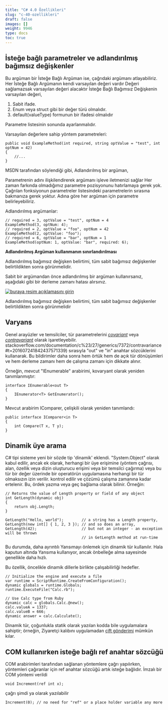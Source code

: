 ```yaml
---
title: "C# 4.0 Özellikleri"
slug: "c-40-ozellikleri"
draft: false
images: []
weight: 9946
type: docs
toc: true
---
```


## İsteğe bağlı parametreler ve adlandırılmış bağımsız değişkenler
Bu argüman bir İsteğe Bağlı Argüman ise, çağrıdaki argümanı atlayabiliriz.
Her İsteğe Bağlı Argümanın kendi varsayılan değeri vardır
Değeri sağlamazsak varsayılan değeri alacaktır
İsteğe Bağlı Bağımsız Değişkenin varsayılan değeri,
1. Sabit ifade.
2. Enum veya struct gibi bir değer türü olmalıdır.
3. default(valueType) formunun bir ifadesi olmalıdır

Parametre listesinin sonunda ayarlanmalıdır.

Varsayılan değerlere sahip yöntem parametreleri:
 
    public void ExampleMethod(int required, string optValue = "test", int optNum = 42)
    {
        //...
    }

MSDN tarafından söylendiği gibi, Adlandırılmış bir argüman,

Parametrenin adını ilişkilendirerek argümanı işleve iletmenizi sağlar
Her zaman farkında olmadığımız parametre pozisyonunu hatırlamaya gerek yok.
Çağrılan fonksiyonun parametreler listesindeki parametrelerin sırasına bakmanıza gerek yoktur.
Adına göre her argüman için parametre belirleyebiliriz.

Adlandırılmış argümanlar:
    
    // required = 3, optValue = "test", optNum = 4
    ExampleMethod(3, optNum: 4);
    // required = 2, optValue = "foo", optNum = 42
    ExampleMethod(2, optValue: "foo");
    // required = 6, optValue = "bar", optNum = 1
    ExampleMethod(optNum: 1, optValue: "bar", required: 6);

**Adlandırılmış Argüman kullanmanın sınırlandırılması**

Adlandırılmış bağımsız değişken belirtimi, tüm sabit bağımsız değişkenler belirtildikten sonra görünmelidir.

Sabit bir argümandan önce adlandırılmış bir argüman kullanırsanız, aşağıdaki gibi bir derleme zamanı hatası alırsınız.

[![buraya resim açıklamasını girin][1]][1]

Adlandırılmış bağımsız değişken belirtimi, tüm sabit bağımsız değişkenler belirtildikten sonra görünmelidir


[1]: http://i.stack.imgur.com/pzWLh.png

## Varyans
Genel arayüzler ve temsilciler, tür parametrelerini [_covariant_](https://www.wikiod.com/tr/docs/c%23/27/generics/7362/covariance#t=201607241842437571339) veya [_contravariant_](http://) olarak işaretleyebilir. stackoverflow.com/documentation/c%23/27/generics/7372/contravariance#t=201607241842437571339) sırasıyla "out" ve "in" anahtar sözcüklerini kullanarak. Bu bildirimler daha sonra hem örtük hem de açık tür dönüşümleri ve hem derleme zamanı hem de çalışma zamanı için dikkate alınır.

Örneğin, mevcut "IEnumerable<T>" arabirimi, kovaryant olarak yeniden tanımlanmıştır:

    interface IEnumerable<out T>
    {
        IEnumerator<T> GetEnumerator();
    }

Mevcut arabirim IComparer<T>, çelişkili olarak yeniden tanımlandı:

    public interface IComparer<in T>
    {
        int Compare(T x, T y);
    }

## Dinamik üye arama
C# tipi sisteme yeni bir sözde tip 'dinamik' eklendi. "System.Object" olarak kabul edilir, ancak ek olarak, herhangi bir üye erişimine (yöntem çağrısı, alan, özellik veya dizin oluşturucu erişimi veya bir temsilci çağırma) veya bu tür bir değer üzerinde bir operatörün uygulamasına herhangi bir tür olmaksızın izin verilir. kontrol edilir ve çözümü çalışma zamanına kadar ertelenir. Bu, ördek yazma veya geç bağlama olarak bilinir. Örneğin:
 
    // Returns the value of Length property or field of any object
    int GetLength(dynamic obj)
    {
        return obj.Length;
    }
      
    GetLength("Hello, world");        // a string has a Length property,
    GetLength(new int[] { 1, 2, 3 }); // and so does an array,
    GetLength(42);                    // but not an integer - an exception will be thrown
                                      // in GetLength method at run-time

Bu durumda, daha ayrıntılı Yansımayı önlemek için dinamik tür kullanılır. Hala kaputun altında Yansıma kullanıyor, ancak önbelleğe alma sayesinde genellikle daha hızlı.

Bu özellik, öncelikle dinamik dillerle birlikte çalışabilirliği hedefler.

    // Initialize the engine and execute a file
    var runtime = ScriptRuntime.CreateFromConfiguration();
    dynamic globals = runtime.Globals;
    runtime.ExecuteFile("Calc.rb");
    
    // Use Calc type from Ruby
    dynamic calc = globals.Calc.@new();
    calc.valueA = 1337;
    calc.valueB = 666;
    dynamic answer = calc.Calculate();

Dinamik tür, çoğunlukla statik olarak yazılan kodda bile uygulamalara sahiptir; örneğin, Ziyaretçi kalıbını uygulamadan [çift gönderimi](https://en.wikipedia.org/wiki/Double_dispatch) mümkün kılar.

## COM kullanırken isteğe bağlı ref anahtar sözcüğü
COM arabirimleri tarafından sağlanan yöntemlere çağrı yapılırken, yöntemleri çağıranlar için ref anahtar sözcüğü artık isteğe bağlıdır. İmzalı bir COM yöntemi verildi

    void Increment(ref int x);
çağrı şimdi ya olarak yazılabilir

    Increment(0); // no need for "ref" or a place holder variable any more

